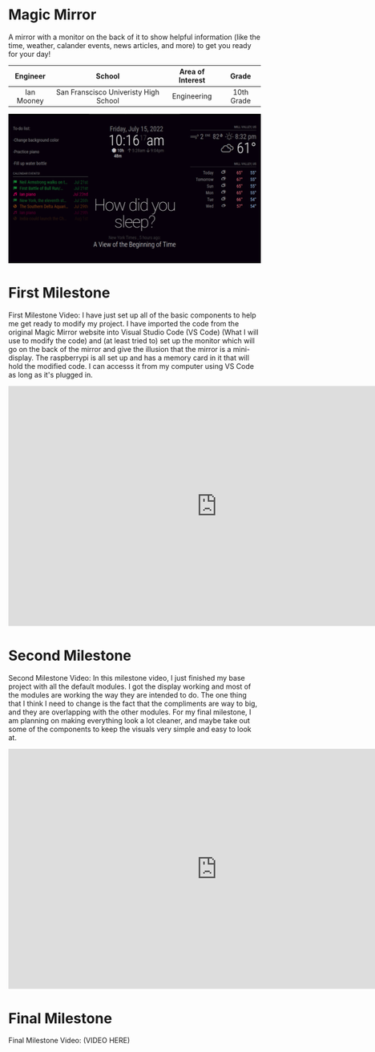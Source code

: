 # Magic Mirror
A mirror with a monitor on the back of it to show helpful information (like the time, weather, calander events, news articles, and more) to get you ready for your day!

| **Engineer** | **School** | **Area of Interest** | **Grade** |
|:--:|:--:|:--:|:--:|
| Ian Mooney | San Franscisco Univeristy High School | Engineering | 10th Grade 

<img src="thing.png" width="832">

# First Milestone
First Milestone Video:
I have just set up all of the basic components to help me get ready to modify my project. I have imported the code from the original Magic Mirror website into Visual Studio Code (VS Code) (What I will use to modify the code) and (at least tried to) set up the monitor which will go on the back of the mirror and give the illusion that the mirror is a mini-display. The raspberrypi is all set up and has a memory card in it that will hold the modified code. I can accesss it from my computer using VS Code as long as it's plugged in.
<iframe width="832" height="478.86" src="https://www.youtube-nocookie.com/embed/hI0jVcSuaf8" title="YouTube video player" frameborder="0" allow="accelerometer; autoplay; clipboard-write; encrypted-media; gyroscope; picture-in-picture" allowfullscreen></iframe>

# Second Milestone
Second Milestone Video:
In this milestone video, I just finished my base project with all the default modules. I got the display working and most of the modules are working the way they are intended to do. The one thing that I think I need to change is the fact that the compliments are way to big, and they are overlapping with the other modules. For my final milestone, I am planning on making everything look a lot cleaner, and maybe take out some of the components to keep the visuals very simple and easy to look at.
<iframe width="832" height="478.86" src="https://www.youtube-nocookie.com/embed/5ns3Hgkc2UI" title="YouTube video player" frameborder="0" allow="accelerometer; autoplay; clipboard-write; encrypted-media; gyroscope; picture-in-picture" allowfullscreen></iframe>

# Final Milestone
Final Milestone Video: 
(VIDEO HERE)




